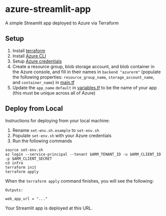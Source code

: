 # azure-streamlit-app
A simple Streamlit app deployed to Azure via Terraform

## Setup
1. Install [terraform](https://www.terraform.io/)
1. Install [Azure CLI](https://learn.microsoft.com/en-us/cli/azure/install-azure-cli)
1. Setup [Azure credentials](https://developer.hashicorp.com/terraform/tutorials/azure-get-started/azure-build#authenticate-using-the-azure-cli)
1. Create a resource group, blob storage account, and blob container in the Azure console, and fill in their names in `backend "azurerm"` (populate the following properties: `resource_group_name`, `storage_account_name`, and `container_name`) in [main.tf](./main.tf)
1. Update the `app_name` `default` in [variables.tf](./infra/variables.tf) to be the name of your app (this must be unique across all of Azure)

## Deploy from Local
Instructions for deploying from your local machine:
1. Rename `set-env.sh.example` to `set-env.sh`
1. Populate `set-env.sh` with your Azure credentials
1. Run the following commands
```
source set-env.sh
az login --service-principal --tenant $ARM_TENANT_ID -u $ARM_CLIENT_ID -p $ARM_CLIENT_SECRET
cd infra
terraform init
terraform apply
```

When the `terraform apply` command finishes, you will see the following:
```
Outputs:

web_app_url = "..."
```
Your Streamlit app is deployed at this URL.